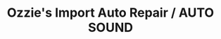 ---
title: "Ozzie's Import Auto Repair / AUTO SOUND"
url: /san-diego/ozzies-import-auto-repair-auto-sound/
shop: car repair
---